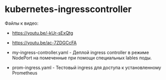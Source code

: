 # kubernetes-ingresscontroller
Файлы к видео:
* https://youtu.be/-kUr-sExQtg
* https://youtu.be/ac-7ZDGCcFA

* my-ingress-controller.yaml - Деплой ingress controller в режиме NodePort на помеченные при помощи специальных lables поды.
* prom-ingress.yaml - Тестовый ingress для доступа к установленному Prometheus
